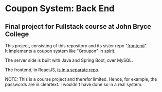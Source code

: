 # Coupon System: Back End
## Final project for Fullstack course at John Bryce College

This project, consisting of this repository and its sister repo "[frontend](https://github.com/nonaemleft/Coupon-System-front)".<br>
It implements a coupon system like "Groupon" in spirit.<br>

The server side is built with Java and Spring Boot, over MySQL.

The frontend, in ReactJS, [is in a separate repo](https://github.com/nonaemleft/Coupon-System-front).

NOTE: This is a course project and therefor limited. Hence, for example, the passwords are in cleartext. I wouldn't have done so in a real system.
